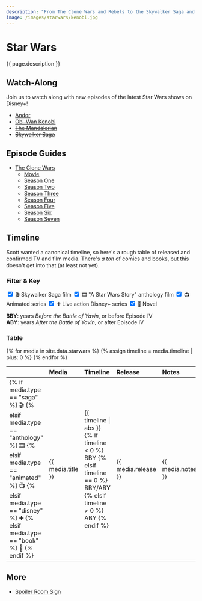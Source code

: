 ```yaml
---
description: "From The Clone Wars and Rebels to the Skywalker Saga and The Mandalorian—all things Star Wars."
image: /images/starwars/kenobi.jpg
---
```


# Star Wars

{{ page.description }}

## Watch-Along

Join us to watch along with new episodes of the latest Star Wars shows on Disney+!

- [Andor](andor)
- ~~[Obi-Wan Kenobi](kenobi)~~
- ~~[The Mandalorian](mandalorian)~~
- ~~[Skywalker Saga](skywalker-saga)~~

## Episode Guides

- [The Clone Wars](clonewars)
  - [Movie](clonewars#the-clone-wars-movie-️)
  - [Season One](clonewars#season-one)
  - [Season Two](clonewars#season-two-rise-of-the-bounty-hunters)
  - [Season Three](clonewars#season-three-secrets-revealed)
  - [Season Four](clonewars#season-four-battle-lines)
  - [Season Five](clonewars#season-five)
  - [Season Six](clonewars#season-six-the-lost-missions)
  - [Season Seven](clonewars#season-seven-the-final-season)

## Timeline

Scott wanted a canonical timeline, so here's a rough table of released and confirmed TV and film media. There's _a ton_ of comics and books, but this doesn't get into that (at least not yet). 

### Filter & Key

<label for="saga">
  <input name="filter" id="saga" type="checkbox" checked="checked" />
  🎬️ Skywalker Saga film
</label>

<label for="anthology">
  <input name="filter" id="anthology" type="checkbox" checked="checked" />
  🎞️ "A Star Wars Story" anthology film
</label>

<label for="animated">
  <input name="filter" id="animated" type="checkbox" checked="checked" />
  📺️ Animated series
</label>

<label for="disney">
  <input name="filter" id="disney" type="checkbox" checked="checked" />
  ➕️ Live action Disney+ series
</label>

<label for="book">
  <input name="filter" id="book" type="checkbox" checked="checked" />
  📖 Novel
</label>

**BBY**: years _Before the Battle of Yavin_, or before Episode IV \
**ABY**: years _After the Battle of Yavin_, or after Episode IV

### Table

<table style="text-align: left;">
  <thead>
    <tr>
      <th></th>
      <th>Media</th>
      <th>Timeline</th>
      <th>Release</th>
      <th>Notes</th>
    </tr>
  </thead>
  <tbody>
    {% for media in site.data.starwars %}
      {% assign timeline = media.timeline | plus: 0 %}
      <tr class="filterable {{ media.type }}">
        <td>
          {% if media.type == "saga" %}
            🎬️
          {% elsif media.type == "anthology" %}
            🎞️
          {% elsif media.type == "animated" %}
            📺️
          {% elsif media.type == "disney" %}
            ➕️
          {% elsif media.type == "book" %}
            📖
          {% endif %}
        </td>
        <td>{{ media.title }}</td>
        <td>
          {{ timeline | abs }}
          {% if timeline < 0 %}
            BBY
          {% elsif timeline == 0 %}
            BBY/ABY
          {% elsif timeline > 0 %}
            ABY
          {% endif %}
        </td>
        <td>{{ media.release }}</td>
        <td>{{ media.notes }}</td>
      </tr>
    {% endfor %}
  </tbody>
</table>

## More

- [Spoiler Room Sign](spoiler-room)

<script>
  let filterInputs = document.querySelectorAll('input[name="filter"]');
  let filterRows = document.querySelectorAll('tr.filterable');
  
  filterInputs.forEach(input => {
    console.log(input);

    input.addEventListener('change', event => {      
      let rows = document.querySelectorAll('tr.' + input.getAttribute('id'));
      
      rows.forEach(row => {
        row.classList.toggle('hidden', !input.checked);
      });
    });
  });
</script>
